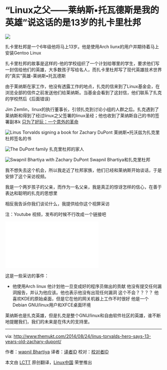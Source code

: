 “Linux之父——莱纳斯•托瓦德斯是我的英雄”说这话的是13岁的扎卡里杜邦
================================================================================
![](http://www.themukt.com/wp-content/uploads/2014/08/Linus_torvalds_zach_1.jpg)

扎卡里杜邦是一个6年级他将马上13岁。他是使用Arch liunx的用户并期待着马上安装Gentoo Linux

扎卡里杜邦的故事是这样的-他的学校组织了一个计划给哪里的学生，要求他们写一封信给他们的英雄，大多数孩子写给名人，而扎卡里杜邦写了现代英雄技术世界的“真实”英雄-莱纳斯•托瓦德斯

由于莱纳斯在家工作，他没有透露工作的地点，扎克的信来到了Linux基金会，在浏览全部的信件之前发送他们给莱纳斯。当基金会看到了这封信，他们联系了扎克的学校然后《后面错误)

Jim Zemlin，linux的执行董事长，引领扎克到讨论小组的人群之后。扎克遇到了莱纳斯和得到了经过linux之父签署的linux圣经；他也收到了莱纳斯自己的书的签署副本k [只为了好玩：一个意外的革命][1]

![Linus Torvalds signing a book for Zachary DuPont](http://www.themukt.com/wp-content/uploads/2014/08/Linus_torvalds_zach_1.jpg)
莱纳斯•托沃兹为扎克里杜邦签名的书

![The DuPont family](http://www.themukt.com/wp-content/uploads/2014/08/zachary_dupont_family.jpg)
扎克里杜邦的家人

![Swapnil Bhartiya with Zachary DuPont](http://www.themukt.com/wp-content/uploads/2014/08/swapnil_zach.jpg)
Swapnil Bhartiya和扎克里杜邦

我不想失去这个机会，所以我走近了杜邦家族，他们已经和莱纳斯开始谈话，于是安排了这个采访视频。

我是一个两岁孩子的父亲，而作为一名父亲，我是真正的惊讶怎样的信心，在善于表达和聪明的扎克的思想里

相反我告诉你我们谈论什么，我提供给你这个视屏采访

注：Youtube 视频，发布的时候不行改成一个链接吧
<iframe scrolling="no" frameborder="0" allowfullscreen="" mozallowfullscreen="" webkitallowfullscreen="" src="//www.youtube-nocookie.com/embed/pHK5mfLdmRs?autoplay=0" class="arve-inner"></iframe>

这是一些采访的事件：

- 他使用Arch linux
他计划他一旦变成好的程序员做出的贡献
他没有提交任何漏洞报告，并认为他应该。他也表示他没有出现任何漏洞
这个不会？？？？
他喜欢KDE的原始桌面，但是它在他的网关机器上工作不时很好
他是一个Debian GNU/linux用户和XFCE桌面环境


莱纳斯也是扎克英雄，但是扎克是整个GNU/linux和自由软件社区的英雄，谁不断地提醒我们，我们的未来是在伟大的支持里。

--------------------------------------------------------------------------------

via: http://www.themukt.com/2014/08/24/linus-torvalds-hero-says-13-years-old-zachary-dupont/

作者：[wapnil Bhartiya][a]
译者：[译者ID](https://github.com/译者ID)
校对：[校对者ID](https://github.com/校对者ID)

本文由 [LCTT](https://github.com/LCTT/TranslateProject) 原创翻译，[Linux中国](http://linux.cn/) 荣誉推出

[a]:http://www.themukt.com/author/swapnil_bhartiya/
[1]:http://www.amazon.com/gp/product/0066620732/ref=as_li_tl?ie=UTF8&camp=1789&creative=9325&creativeASIN=0066620732&linkCode=as2&tag=muktware-20&linkId=HBKEBIFVZQC35GGK
